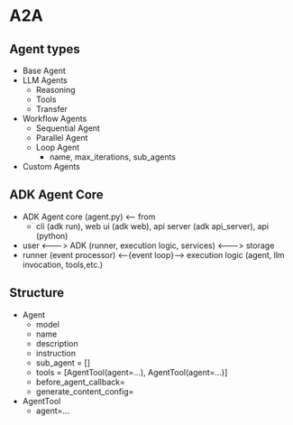 # A2A

## Agent types

- Base Agent
- LLM Agents
  - Reasoning
  - Tools
  - Transfer
- Workflow Agents
  - Sequential Agent
  - Parallel Agent
  - Loop Agent
    - name, max_iterations, sub_agents
- Custom Agents
  
## ADK Agent Core

- ADK Agent core (agent.py) <-- from 
  - cli (adk run), web ui (adk web), api server (adk api_server), api (python)
- user <---> ADK (runner, execution logic, services) <---> storage 
- runner (event processor) <--{event loop}--> execution logic (agent, llm invocation, tools,etc.)

## Structure

- Agent
  - model
  - name
  - description
  - instruction
  - sub_agent = []
  - tools = [AgentTool(agent=...), AgentTool(agent=...)]
  - before_agent_callback=
  - generate_content_config=
- AgentTool
  - agent=...
  